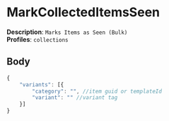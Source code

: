 # MarkCollectedItemsSeen

**Description**: `Marks Items as Seen (Bulk)` \
**Profiles**: `collections`

## Body
```js
{
    "variants": [{
        "category": "", //item guid or templateId
        "variant": "" //variant tag
    }]
}
```
